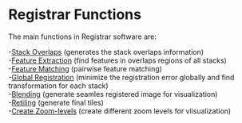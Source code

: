 # Registrar Functions

The main functions in Registrar software are:

-<a href='https://github.com/neurogeometry/'>Stack Overlaps</a> (generates the stack overlaps information)</br>
-<a href='https://github.com/neurogeometry/'>Feature Extraction</a> (find features in overlaps regions of all stacks)</br>
-<a href='https://github.com/neurogeometry/'>Feature Matching</a> (pairwise feature matching) </br>
-<a href='https://github.com/neurogeometry/'>Global Registration</a> (minimize the registration error globally and find transformation for each stack) </br>
-<a href='https://github.com/neurogeometry/'>Blending</a> (generate seamles registered image for visualization)</br>
-<a href='https://github.com/neurogeometry/'>Retiling</a> (generate final tiles)</br>
-<a href='https://github.com/neurogeometry/'>Create Zoom-levels</a> (create different zoom levels for vlisualization)</br>

